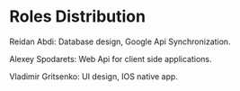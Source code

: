 Roles Distribution
================
<p>
Reidan Abdi: Database design, Google Api Synchronization.
</p>
<p>Alexey Spodarets: Web Api for client side applications.</p>
<p>Vladimir Gritsenko: UI design, IOS native app.</p>
